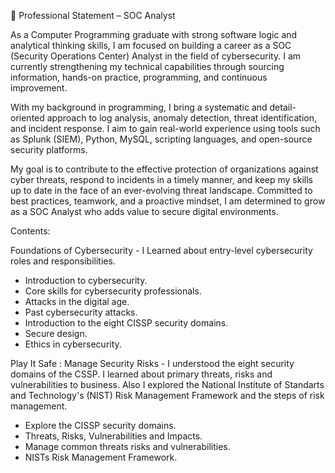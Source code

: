 🔐 Professional Statement – SOC Analyst

As a Computer Programming graduate with strong software logic and analytical thinking skills,
I am focused on building a career as a SOC (Security Operations Center) Analyst in the field of cybersecurity.
I am currently strengthening my technical capabilities through sourcing information, hands-on practice, programming, and continuous improvement.

With my background in programming, I bring a systematic and detail-oriented approach to log analysis, anomaly detection, threat identification, and incident response.
I aim to gain real-world experience using tools such as Splunk (SIEM), Python, MySQL, scripting languages, and open-source security platforms.

My goal is to contribute to the effective protection of organizations against cyber threats, respond to incidents in a timely manner, 
and keep my skills up to date in the face of an ever-evolving threat landscape. Committed to best practices, teamwork, and a proactive mindset, I am determined to grow as a SOC Analyst who adds value to secure digital environments.


Contents: 

Foundations of Cybersecurity - I Learned about entry-level cybersecurity roles
and responsibilities.

- Introduction to cybersecurity.
- Core skills for cybersecurity professionals.
- Attacks in the digital age.
- Past cybersecurity attacks.
- Introduction to the eight CISSP security domains.
- Secure design.
- Ethics in cybersecurity.

Play It Safe : Manage Security Risks - I understood the eight security domains of the CSSP. 
I learned about primary threats, risks and vulnerabilities to business. 
Also I explored the National Institute of Standarts and Technology's (NIST) Risk Management Framework and the steps of risk management.

- Explore the CISSP security domains.
- Threats, Risks, Vulnerabilities and Impacts.
- Manage common threats risks and vulnerabilities.
- NISTs Risk Management Framework.
